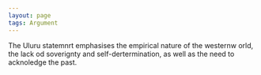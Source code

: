 ```yaml
---
layout: page
tags: Argument
---
```


The Uluru statemnrt emphasises the empirical nature of the westernw orld, the lack od soverignty and self-dertermination, as well as the need to acknoledge the past.

